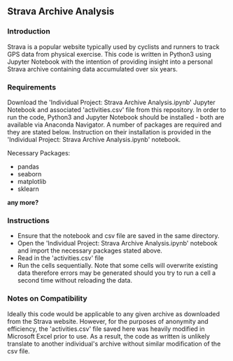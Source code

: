 ## Strava Archive Analysis

### Introduction
Strava is a popular website typically used by cyclists and runners to track GPS data from physical exercise. This code is written in Python3 using Jupyter Notebook with the intention of providing insight into a personal Strava archive containing data accumulated over six years. 

### Requirements
Download the 'Individual Project: Strava Archive Analysis.ipynb' Jupyter Notebook and associated 'activities.csv' file from this repository. In order to run the code, Python3 and Jupyter Notebook should be installed - both are available via Anaconda Navigator. A number of packages are required and they are stated below. Instruction on their installation is provided in the 'Individual Project: Strava Archive Analysis.ipynb' notebook.

Necessary Packages:
- pandas
- seaborn
- matplotlib
- sklearn <br>

**any more?**

### Instructions
- Ensure that the notebook and csv file are saved in the same directory.
- Open the 'Individual Project: Strava Archive Analysis.ipynb' notebook and import the necessary packages stated above.
- Read in the 'activities.csv' file
- Run the cells sequentially. Note that some cells will overwrite existing data therefore errors may be generated should you try to run a cell a second time without reloading the data.

### Notes on Compatibility
Ideally this code would be applicable to any given archive as downloaded from the Strava website. However, for the purposes of anonymity and efficiency, the 'activities.csv' file saved here was heavily modified in Microsoft Excel prior to use. As a result, the code as written is unlikely translate to another individual's archive without similar modification of the csv file.
